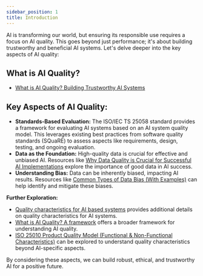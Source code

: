 ```yaml
---
sidebar_position: 1
title: Introduction
---
```


AI is transforming our world, but ensuring its responsible use requires a focus on AI quality. This goes beyond just performance; it's about building trustworthy and beneficial AI systems. Let's delve deeper into the key aspects of AI quality:

## What is AI Quality?
* [What is AI Quality? Building Trustworthy AI Systems](/blog/aiquality)

## Key Aspects of AI Quality:
* **Standards-Based Evaluation:** The ISO/IEC TS 25058 standard provides a framework for evaluating AI systems based on an AI system quality model. This leverages existing best practices from software quality standards (SQuaRE) to assess aspects like requirements, design, testing, and ongoing evaluation.
* **Data as the Foundation:** High-quality data is crucial for effective and unbiased AI. Resources like [Why Data Quality is Crucial for Successful AI Implementations](https://www.ataccama.com/blog/why-data-quality-crucial-for-successful-ai-implementations) explore the importance of good data in AI success.
* **Understanding Bias:**  Data can be inherently biased, impacting AI results. Resources like [Common Types of Data Bias (With Examples)](https://www.pragmaticinstitute.com/resources/articles/data/5-common-bias-affecting-your-data-analysis/) can help identify and mitigate these biases.

**Further Exploration:**

* [Quality characteristics for AI based systems](https://www.iec.ch/blog/evaluating-quality-ai-systems) provides additional details on quality characteristics for AI systems.
* [What is AI Quality? A framework](https://truera.com/ai-quality-education/ai-quality-overview/what-is-ai-quality/) offers a broader framework for understanding AI quality.
* [ISO 25010 Product Quality Model (Functional & Non-Functional Characteristics)](https://iso25000.com/index.php/en/iso-25000-standards/iso-25010) can be explored to understand quality characteristics beyond AI-specific aspects. 

By considering these aspects, we can build robust, ethical, and trustworthy AI for a positive future. 


